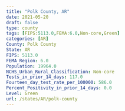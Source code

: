 ```yaml
---
title: "Polk County, AR"
date: 2021-05-20
draft: false
type: county
tags: [FIPS:5113.0,FEMA:6.0,Non-core,Green]
categories: [AR]
County: Polk County
State: AR
FIPS: 5113.0
FEMA_Region: 6.0
Population: 19964.0
NCHS_Urban_Rural_Classification: Non-core
Tests_in_prior_14_days: 117.0
Fourteen_day_test_rate_per_100000: 586.0
Percent_Positivity_in_prior_14_days: 0.0
Level: Green
url: /states/AR/polk-county
---
```




